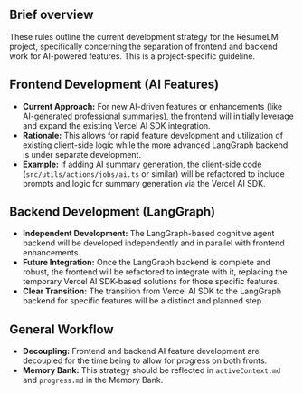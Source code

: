 ## Brief overview
These rules outline the current development strategy for the ResumeLM project, specifically concerning the separation of frontend and backend work for AI-powered features. This is a project-specific guideline.

## Frontend Development (AI Features)
  - **Current Approach:** For new AI-driven features or enhancements (like AI-generated professional summaries), the frontend will initially leverage and expand the existing Vercel AI SDK integration.
  - **Rationale:** This allows for rapid feature development and utilization of existing client-side logic while the more advanced LangGraph backend is under separate development.
  - **Example:** If adding AI summary generation, the client-side code (`src/utils/actions/jobs/ai.ts` or similar) will be refactored to include prompts and logic for summary generation via the Vercel AI SDK.

## Backend Development (LangGraph)
  - **Independent Development:** The LangGraph-based cognitive agent backend will be developed independently and in parallel with frontend enhancements.
  - **Future Integration:** Once the LangGraph backend is complete and robust, the frontend will be refactored to integrate with it, replacing the temporary Vercel AI SDK-based solutions for those specific features.
  - **Clear Transition:** The transition from Vercel AI SDK to the LangGraph backend for specific features will be a distinct and planned step.

## General Workflow
  - **Decoupling:** Frontend and backend AI feature development are decoupled for the time being to allow for progress on both fronts.
  - **Memory Bank:** This strategy should be reflected in `activeContext.md` and `progress.md` in the Memory Bank.

